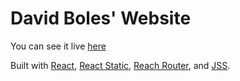 # David Boles' Website

You can see it live [here](https://www.davidbol.es)

Built with [React](https://reactjs.org/), [React Static](https://github.com/react-static/react-static), [Reach Router](https://reach.tech/router/), and [JSS](https://cssinjs.org/react-jss).